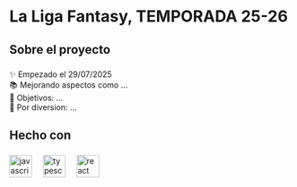 <h1 align="left">La Liga Fantasy, TEMPORADA 25-26 </h1>

###

<p align="left"></p>

###

<h2 align="left">Sobre el proyecto</h2>

###

<p align="left">✨ Empezado el 29/07/2025<br>📚 Mejorando aspectos como ...<br>🎯 Objetivos: ...<br>🎲 Por diversion: ...</p>

###

<h2 align="left">Hecho con</h2>

###

<div align="left">
  <img src="https://cdn.jsdelivr.net/gh/devicons/devicon/icons/javascript/javascript-original.svg" height="40" alt="javascript logo"  />
  <img width="12" />
  <img src="https://cdn.jsdelivr.net/gh/devicons/devicon/icons/typescript/typescript-original.svg" height="40" alt="typescript logo"  />
  <img width="12" />
  <img src="https://cdn.jsdelivr.net/gh/devicons/devicon/icons/react/react-original.svg" height="40" alt="react logo"  />
  <img width="12" />
</div>

###
